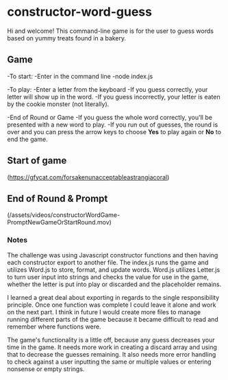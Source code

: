 # constructor-word-guess

Hi and welcome! This command-line game is for the user to guess words based on yummy treats found in a bakery.

## Game
-To start:
  -Enter in the command line 
    -node index.js

-To play:
  -Enter a letter from the keyboard
  -If you guess correctly, your letter will show up in the word.
  -If you guess incorrectly, your letter is eaten by the cookie monster (not literally).

-End of Round or Game
  -If you guess the whole word correctly, you'll be presented with a new word to play.
  -If you run out of guesses, the round is over and you can press the arrow keys to choose **Yes** to play again or **No** to end the game.

## Start of game
(https://gfycat.com/forsakenunacceptableastrangiacoral)

## End of Round & Prompt
(/assets/videos/constructorWordGame-PromptNewGameOrStartRound.mov)

### Notes
The challenge was using Javascript constructor functions and then having each constructor export to another file. The index.js runs the game and utilizes Word.js to store, format, and update words. Word.js utilizes Letter.js to turn user input into strings and checks the value for use in the game, whether the letter is put into play or discarded and the placeholder remains. 

I learned a great deal about exporting in regards to the single responsibility principle. Once one function was complete I could leave it alone and work on the next part. I think in future I would create more files to manage running different parts of the game because it became difficult to read and remember where functions were.

The game's functionality is a little off, because any guess decreases your time in the game. It needs more work in creating a discard array and using that to decrease the guesses remaining. It also needs more error handling to check against a user inputting the same or multiple values or entering nonsense or empty strings.
